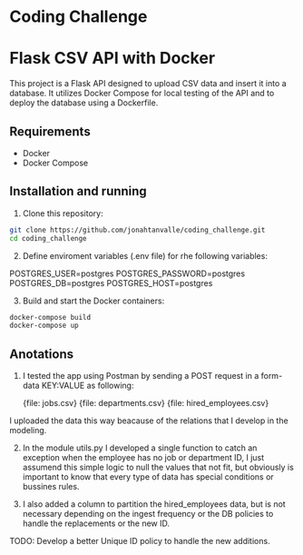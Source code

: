 # Coding Challenge

# Flask CSV API with Docker

This project is a Flask API designed to upload CSV data and insert it into a database. It utilizes Docker Compose for local testing of the API and to deploy the database using a Dockerfile.

## Requirements

- Docker
- Docker Compose

## Installation and running

1. Clone this repository:

```bash
git clone https://github.com/jonahtanvalle/coding_challenge.git
cd coding_challenge
```

2. Define enviroment variables (.env file) for rhe following variables:

POSTGRES_USER=postgres
POSTGRES_PASSWORD=postgres
POSTGRES_DB=postgres
POSTGRES_HOST=postgres

3. Build  and start the Docker containers:

```bash
docker-compose build
docker-compose up
```

## Anotations

1. I tested the app using Postman by sending a POST request in a form-data KEY:VALUE as following:

    {file: jobs.csv}
    {file: departments.csv}
    {file: hired_employees.csv}

 I uploaded the data this way beacause of the relations that I develop in the modeling.

 2. In the module utils.py I developed a single function to catch an exception when the employee has no job or department ID, I just assumend this simple logic to null the values that not fit, but obviously is important to know that every type of data has special conditions or bussines rules.

 3. I also added a column to partition the hired_employees data, but is not necessary depending on the ingest frequency or the DB policies to handle the replacements or the new ID.

 TODO: Develop a better Unique ID policy to handle the new additions. 